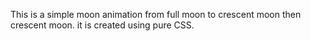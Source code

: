  This is a simple moon animation from full moon to crescent moon then crescent moon.
it is created using pure CSS.
  
